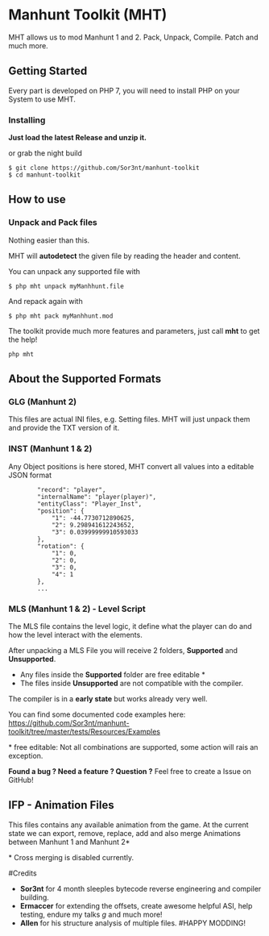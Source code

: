 # Manhunt Toolkit (MHT)

MHT allows us to mod Manhunt 1 and 2. Pack, Unpack, Compile. Patch and much more. 

## Getting Started

Every part is developed on PHP 7, you will need to install PHP on your System to use MHT.

### Installing

**Just load the latest Release and unzip it.**

or grab the night build
```
$ git clone https://github.com/Sor3nt/manhunt-toolkit
$ cd manhunt-toolkit
```


## How to use

### Unpack and Pack files

Nothing easier than this. 

MHT will **autodetect** the given file by reading the header and content.


You can unpack any supported file with
```
$ php mht unpack myManhhunt.file
```

And repack again with
```
$ php mht pack myManhhunt.mod
```

The toolkit provide much more features and parameters, just call **mht** to get the help!
```
php mht
```


## About the Supported Formats

### GLG (Manhunt 2)
This files are actual INI files, e.g. Setting files. MHT will just unpack them and provide the TXT version of it.

### INST (Manhunt 1 & 2)
Any Object positions is here stored, MHT convert all values into a editable JSON format

```
        "record": "player",
        "internalName": "player(player)",
        "entityClass": "Player_Inst",
        "position": {
            "1": -44.7730712890625,
            "2": 9.298941612243652,
            "3": 0.03999999910593033
        },
        "rotation": {
            "1": 0,
            "2": 0,
            "3": 0,
            "4": 1
        },
        ...
```

### MLS (Manhunt 1 & 2) - Level Script

The MLS file contains the level logic, it define what the player can do and how the level interact with the elements.

After unpacking a MLS File you will receive 2 folders, **Supported** and **Unsupported**.
* Any files inside the **Supported** folder are free editable \*
* The files inside **Unsupported** are not compatible with the compiler.

The compiler is in a **early state** but works already very well.

You can find some documented code examples here: https://github.com/Sor3nt/manhunt-toolkit/tree/master/tests/Resources/Examples

\* free editable: Not all combinations are supported, some action will rais an exception.
 
 **Found a bug ? Need a feature ? Question ?** 
 Feel free to create a Issue on GitHub!

## IFP - Animation Files

This files contains any available animation from the game. At the current state we can export, remove, replace, add and also merge Animations between Manhunt 1 and Manhunt 2\*
 
 \* Cross merging is disabled currently. 
 
#Credits
 
* **Sor3nt** for 4 month sleeples bytecode reverse engineering and compiler building.
* **Ermaccer** for extending the offsets, create awesome helpful ASI, help testing, endure my talks *g* and much more!
* **Allen** for his structure analysis of multiple files.
#HAPPY MODDING!
 
 
 